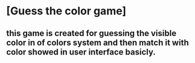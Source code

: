 # [Guess the color game]

## this game is created for guessing the visible color in of colors system and then match it with color showed in user interface basicly.
